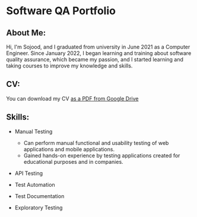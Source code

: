 # Software QA Portfolio 
## About Me:
Hi, I'm Sojood, and I graduated from university in June 2021 as a Computer Engineer.
Since January 2022, I began learning and training about software quality assurance, which became my passion, and I started learning and taking courses to improve my knowledge and skills.
## CV:
You can download my CV [as a PDF from Google Drive]( https://drive.google.com/file/d/1cZQ6c1qwWbyRhoaT3naLzI_fSID1GA-U/view?usp=share_link)
## Skills: 
* Manual Testing 
  * Can perform manual functional and usability testing of web applications and mobile applications.
  * Gained hands-on experience by testing applications created for educational purposes and in companies.
* API Testing 

* Test Automation 
* Test Documentation 
* Exploratory Testing 

